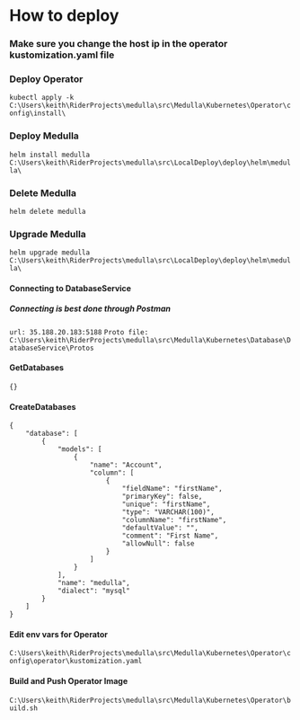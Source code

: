 ﻿


# How to deploy

### Make sure you change the host ip in the operator kustomization.yaml file

### Deploy Operator
`kubectl apply -k C:\Users\keith\RiderProjects\medulla\src\Medulla\Kubernetes\Operator\config\install\`

### Deploy Medulla
`helm install medulla C:\Users\keith\RiderProjects\medulla\src\LocalDeploy\deploy\helm\medulla\`

### Delete Medulla
`helm delete medulla`

### Upgrade Medulla

`helm upgrade medulla C:\Users\keith\RiderProjects\medulla\src\LocalDeploy\deploy\helm\medulla\`

#### Connecting to DatabaseService

##### Connecting is best done through Postman

`url: 35.188.20.183:5188`
`Proto file: C:\Users\keith\RiderProjects\medulla\src\Medulla\Kubernetes\Database\DatabaseService\Protos`

#### GetDatabases
`{}`


#### CreateDatabases
```
{
    "database": [
        {
            "models": [
                {
                    "name": "Account",
                    "column": [
                        {
                            "fieldName": "firstName",
                            "primaryKey": false,
                            "unique": "firstName",
                            "type": "VARCHAR(100)",
                            "columnName": "firstName",
                            "defaultValue": "",
                            "comment": "First Name",
                            "allowNull": false
                        }
                    ]
                }
            ],
            "name": "medulla",
            "dialect": "mysql"
        }
    ]
}
```


#### Edit env vars for Operator 
`C:\Users\keith\RiderProjects\medulla\src\Medulla\Kubernetes\Operator\config\operator\kustomization.yaml`


#### Build and Push Operator Image
`C:\Users\keith\RiderProjects\medulla\src\Medulla\Kubernetes\Operator\build.sh`











